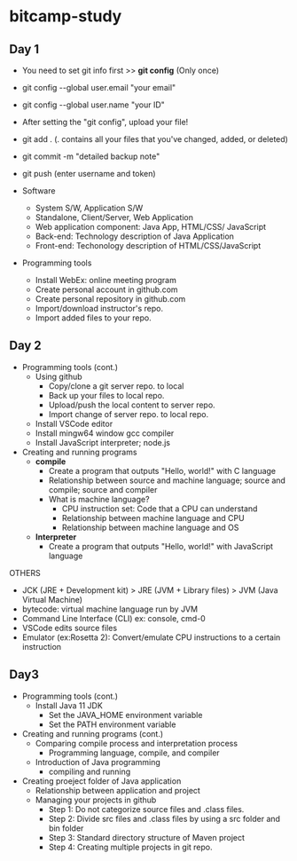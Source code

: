 # bitcamp-study

## Day 1
- You need to set git info first >> **git config** (Only once)
- git config --global user.email "your email"
- git config --global user.name "your ID"

- After setting the "git config", upload your file!
- git add . (. contains all your files that you've changed, added, or deleted)
- git commit -m "detailed backup note"
- git push (enter username and token)

- Software    
    - System S/W, Application S/W
    - Standalone, Client/Server, Web Application
    - Web application component: Java App, HTML/CSS/
    JavaScript
    - Back-end: Technology description of Java Application
    - Front-end: Techonology description of HTML/CSS/JavaScript
- Programming tools
    - Install WebEx: online meeting program
    - Create personal account in github.com
    - Create personal repository in github.com
    - Import/download instructor's repo.
    - Import added files to your repo.


## Day 2
- Programming tools (cont.)
    - Using github
        - Copy/clone a git server repo. to local
        - Back up your files to local repo.
        - Upload/push the local content to server repo.
        - Import change of server repo. to local repo.
    - Install VSCode editor
    - Install mingw64 window gcc compiler
    - Install JavaScript interpreter; node.js
- Creating and running programs  
    - **compile**
        - Create a program that outputs "Hello, world!" with C language        
        - Relationship between source and machine language; source and compile; source and compiler
        - What is machine language? 
            - CPU instruction set: Code that a CPU can understand
            - Relationship between machine language and CPU
            - Relationship between machine language and OS
    - **Interpreter**
        - Create a program that outputs "Hello, world!" with JavaScript language

OTHERS
- JCK (JRE + Development kit) > JRE (JVM + Library files) > JVM (Java Virtual Machine)
- bytecode: virtual machine language run by JVM
- Command Line Interface (CLI) ex: console, cmd-0
- VSCode edits source files
- Emulator (ex:Rosetta 2): Convert/emulate CPU instructions to a certain instruction


## Day3
- Programming tools (cont.)
    - Install Java 11 JDK
        - Set the JAVA_HOME environment variable
        - Set the PATH environment variable
- Creating and running programs (cont.)
    - Comparing compile process and interpretation process
        - Programming language, compile, and compiler
    - Introduction of Java programming
        - compiling and running
- Creating proeject folder of Java application
    - Relationship between application and project
    - Managing your projects in github
        - Step 1: Do not categorize source files and .class files.
        - Step 2: Divide src files and .class files by using a src folder and bin folder
        - Step 3: Standard directory structure of Maven project
        - Step 4: Creating multiple projects in git repo.
